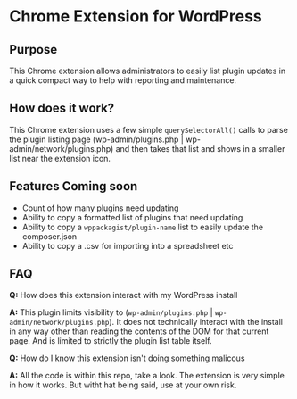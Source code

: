 # Chrome Extension for WordPress

## Purpose
This Chrome extension allows administrators to easily list plugin updates in a quick compact way to help with reporting and maintenance. 

## How does it work?
This Chrome extension uses a few simple `querySelectorAll()` calls to parse the plugin listing page (wp-admin/plugins.php | wp-admin/network/plugins.php) and then takes that list and shows in a smaller list near the extension icon.

## Features Coming soon
* Count of how many plugins need updating
* Ability to copy a formatted list of plugins that need updating
* Ability to copy a `wppackagist/plugin-name` list to easily update the composer.json
* Ability to copy a .csv for importing into a spreadsheet etc

## FAQ

**Q:** How does this extension interact with my WordPress install

**A:** This plugin limits visibility to (`wp-admin/plugins.php` | `wp-admin/network/plugins.php`). It does not technically interact with the install in any way other than reading the contents of the DOM for that current page. And is limited to strictly the plugin list table itself.

**Q:** How do I know this extension isn't doing something malicous

**A:** All the code is within this repo, take a look. The extension is very simple in how it works. But witht hat being said, use at your own risk.
